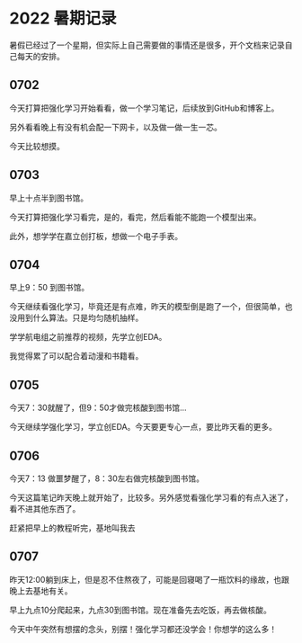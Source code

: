 # 2022 暑期记录

暑假已经过了一个星期，但实际上自己需要做的事情还是很多，开个文档来记录自己每天的安排。

## 0702

今天打算把强化学习开始看看，做一个学习笔记，后续放到GitHub和博客上。

另外看看晚上有没有机会配一下网卡，以及做一做一生一芯。

今天比较想摸。

## 0703

早上十点半到图书馆。

今天打算把强化学习看完，是的，看完，然后看能不能跑一个模型出来。

此外，想学学在嘉立创打板，想做一个电子手表。

## 0704

早上9：50 到图书馆。

今天继续看强化学习，毕竟还是有点难，昨天的模型倒是跑了一个，但很简单，也没用到什么算法。只是均匀随机抽样。

学学航电组之前推荐的视频，先学立创EDA。

我觉得累了可以配合着动漫和书籍看。





## 0705

今天7：30就醒了，但9：50才做完核酸到图书馆...

今天继续学强化学习，学立创EDA。今天要更专心一点，要比昨天看的更多。



## 0706

今天7：13 做噩梦醒了，8：30左右做完核酸到图书馆。

今天这篇笔记昨天晚上就开始了，比较多。另外感觉看强化学习看的有点入迷了，看不进其他东西了。

赶紧把早上的教程听完，基地叫我去



## 0707

昨天12:00躺到床上，但是忍不住熬夜了，可能是回寝喝了一瓶饮料的缘故，也跟晚上去基地有关。

早上九点10分爬起来，九点30到图书馆。现在准备先去吃饭，再去做核酸。

今天中午突然有想摆的念头，别摆！强化学习都还没学会！你想学的这么多！